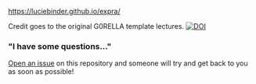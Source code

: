 https://luciebinder.github.io/expra/

Credit goes to the original G0RELLA template lectures.
[![DOI](https://zenodo.org/badge/DOI/10.5281/zenodo.4279400.svg)](https://doi.org/10.5281/zenodo.4279400)


### "I have some questions..."

[Open an issue]() on this repository and someone will try and get back to you as soon as possible!

